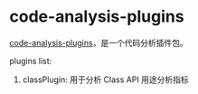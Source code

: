 # code-analysis-plugins
[code-analysis-plugins](https://www.npmjs.com/package/code-analysis-plugins)，是一个代码分析插件包。

plugins list:

1. classPlugin: 用于分析 Class API 用途分析指标